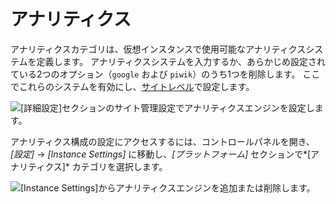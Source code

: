 # アナリティクス

アナリティクスカテゴリは、仮想インスタンスで使用可能なアナリティクスシステムを定義します。 アナリティクスシステムを入力するか、あらかじめ設定されている2つのオプション（`google` および `piwik`）のうち1つを削除します。 ここでこれらのシステムを有効にし、[サイトレベル](../../../site_building.html)で設定します。

![[詳細設定]セクションのサイト管理設定でアナリティクスエンジンを設定します。](./analytics/images/01.png)

アナリティクス構成の設定にアクセスするには、コントロールパネルを開き、*[設定]* → *[Instance Settings]* に移動し、*[プラットフォーム]* セクションで*[アナリティクス]* カテゴリを選択します。

![[Instance Settings]からアナリティクスエンジンを追加または削除します。](./analytics/images/02.png)
